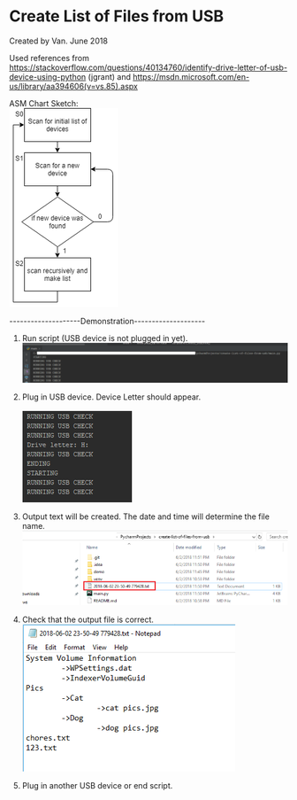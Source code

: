 # Create List of Files from USB
Created by Van. June 2018

Used references from https://stackoverflow.com/questions/40134760/identify-drive-letter-of-usb-device-using-python (jgrant) and https://msdn.microsoft.com/en-us/library/aa394606(v=vs.85).aspx

ASM Chart Sketch:<br />
![ASM](/demo/1.png)

--------------------Demonstration--------------------<br />
1. Run script (USB device is not plugged in yet). <br />
![START](/demo/2.png)

2. Plug in USB device. Device Letter should appear. <br />  
![3](/demo/3.png)

3. Output text will be created. The date and time will determine the file name.
![4](/demo/4.png)

4. Check that the output file is correct.
![5](/demo/5.png)

5. Plug in another USB device or end script. 

